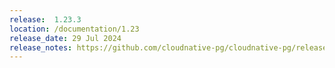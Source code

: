 ```yaml
---
release:  1.23.3
location: /documentation/1.23
release_date: 29 Jul 2024
release_notes: https://github.com/cloudnative-pg/cloudnative-pg/releases/tag/v1.23.3
---
```

